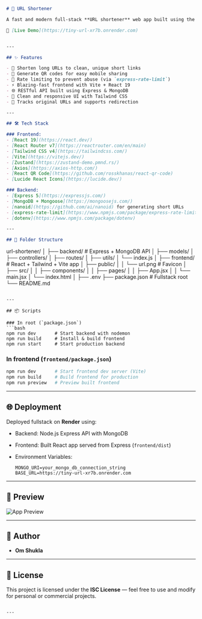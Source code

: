 
```md
# 🔗 URL Shortener

A fast and modern full-stack **URL shortener** web app built using the **MERN stack** with support for **QR code generation**, custom shortened links, and rate limiting for security.

🚀 [Live Demo](https://tiny-url-xr7b.onrender.com)


---

## ✨ Features

- 🔗 Shorten long URLs to clean, unique short links
- 📱 Generate QR codes for easy mobile sharing
- 🔐 Rate limiting to prevent abuse (via `express-rate-limit`)
- ⚡ Blazing-fast frontend with Vite + React 19
- 🌐 RESTful API built using Express & MongoDB
- 🎨 Clean and responsive UI with Tailwind CSS
- 🪪 Tracks original URLs and supports redirection

---

## 🛠️ Tech Stack

### Frontend:
- [React 19](https://react.dev/)
- [React Router v7](https://reactrouter.com/en/main)
- [Tailwind CSS v4](https://tailwindcss.com/)
- [Vite](https://vitejs.dev/)
- [Zustand](https://zustand-demo.pmnd.rs/)
- [Axios](https://axios-http.com/)
- [React QR Code](https://github.com/rosskhanas/react-qr-code)
- [Lucide React Icons](https://lucide.dev/)

### Backend:
- [Express 5](https://expressjs.com/)
- [MongoDB + Mongoose](https://mongoosejs.com/)
- [nanoid](https://github.com/ai/nanoid) for generating short URLs
- [express-rate-limit](https://www.npmjs.com/package/express-rate-limit)
- [dotenv](https://www.npmjs.com/package/dotenv)

---

## 🧩 Folder Structure

```

url-shortener/
│
├── backend/           # Express + MongoDB API
│   ├── models/
│   ├── controllers/
│   ├── routes/
│   ├── utils/
│   └── index.js
│
├── frontend/          # React + Tailwind + Vite app
│   ├── public/
│   │   └── url.png     # Favicon
│   ├── src/
│   │   ├── components/
│   │   ├── pages/
│   │   ├── App.jsx
│   │   └── main.jsx
│   └── index.html
│
├── .env
├── package.json       # Fullstack root
└── README.md

````

---

## 📦 Scripts

### In root (`package.json`)
```bash
npm run dev       # Start backend with nodemon
npm run build     # Install & build frontend
npm run start     # Start production backend
````

### In frontend (`frontend/package.json`)

```bash
npm run dev       # Start frontend dev server (Vite)
npm run build     # Build frontend for production
npm run preview   # Preview built frontend
```

---

## 🌐 Deployment

Deployed fullstack on **Render** using:

* Backend: Node.js Express API with MongoDB
* Frontend: Built React app served from Express (`frontend/dist`)
* Environment Variables:

  ```
  MONGO_URI=your_mongo_db_connection_string
  BASE_URL=https://tiny-url-xr7b.onrender.com
  ```

---

## 📸 Preview

![App Preview](https://api.qrserver.com/v1/create-qr-code/?size=150x150\&data=https://tiny-url-xr7b.onrender.com)

---

## 🤝 Author

* **Om Shukla**

---

## 📃 License

This project is licensed under the **ISC License** — feel free to use and modify for personal or commercial projects.

```

---

```
